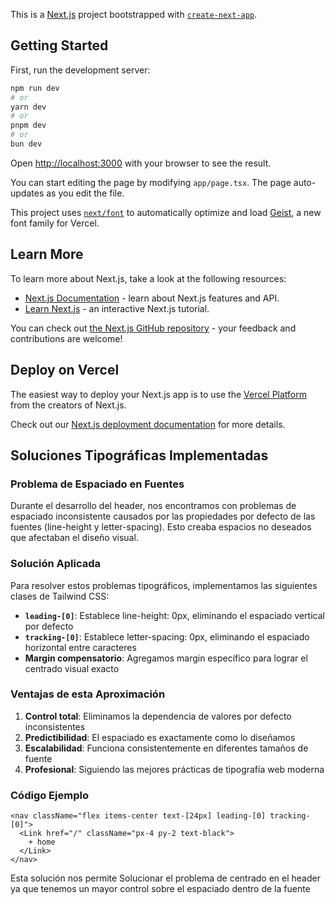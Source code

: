 This is a [Next.js](https://nextjs.org) project bootstrapped with [`create-next-app`](https://nextjs.org/docs/app/api-reference/cli/create-next-app).

## Getting Started

First, run the development server:

```bash
npm run dev
# or
yarn dev
# or
pnpm dev
# or
bun dev
```

Open [http://localhost:3000](http://localhost:3000) with your browser to see the result.

You can start editing the page by modifying `app/page.tsx`. The page auto-updates as you edit the file.

This project uses [`next/font`](https://nextjs.org/docs/app/building-your-application/optimizing/fonts) to automatically optimize and load [Geist](https://vercel.com/font), a new font family for Vercel.

## Learn More

To learn more about Next.js, take a look at the following resources:

- [Next.js Documentation](https://nextjs.org/docs) - learn about Next.js features and API.
- [Learn Next.js](https://nextjs.org/learn) - an interactive Next.js tutorial.

You can check out [the Next.js GitHub repository](https://github.com/vercel/next.js) - your feedback and contributions are welcome!

## Deploy on Vercel

The easiest way to deploy your Next.js app is to use the [Vercel Platform](https://vercel.com/new?utm_medium=default-template&filter=next.js&utm_source=create-next-app&utm_campaign=create-next-app-readme) from the creators of Next.js.

Check out our [Next.js deployment documentation](https://nextjs.org/docs/app/building-your-application/deploying) for more details.

## Soluciones Tipográficas Implementadas

### Problema de Espaciado en Fuentes

Durante el desarrollo del header, nos encontramos con problemas de espaciado inconsistente causados por las propiedades por defecto de las fuentes (line-height y letter-spacing). Esto creaba espacios no deseados que afectaban el diseño visual.

### Solución Aplicada

Para resolver estos problemas tipográficos, implementamos las siguientes clases de Tailwind CSS:

- **`leading-[0]`**: Establece line-height: 0px, eliminando el espaciado vertical por defecto
- **`tracking-[0]`**: Establece letter-spacing: 0px, eliminando el espaciado horizontal entre caracteres
- **Margin compensatorio**: Agregamos margin específico para lograr el centrado visual exacto

### Ventajas de esta Aproximación

1. **Control total**: Eliminamos la dependencia de valores por defecto inconsistentes
2. **Predictibilidad**: El espaciado es exactamente como lo diseñamos
3. **Escalabilidad**: Funciona consistentemente en diferentes tamaños de fuente
4. **Profesional**: Siguiendo las mejores prácticas de tipografía web moderna

### Código Ejemplo

```tsx
<nav className="flex items-center text-[24px] leading-[0] tracking-[0]">
  <Link href="/" className="px-4 py-2 text-black">
    + home
  </Link>
</nav>
```

Esta solución nos permite Solucionar el problema de centrado en el header ya que tenemos un mayor control sobre el espaciado dentro de la fuente
